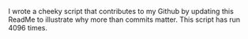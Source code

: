 I wrote a cheeky script that contributes to my Github by updating this ReadMe to illustrate why more than commits matter. This script has run 4096 times.
